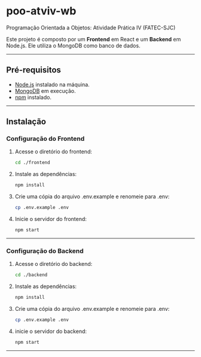 # poo-atviv-wb
Programação Orientada a Objetos: Atividade Prática IV (FATEC-SJC)

Este projeto é composto por um **Frontend** em React e um **Backend** em Node.js. Ele utiliza o MongoDB como banco de dados.

---

## Pré-requisitos

- [Node.js](https://nodejs.org/) instalado na máquina.
- [MongoDB](https://www.mongodb.com/) em execução.
- [npm](https://www.npmjs.com/) instalado.

---

## Instalação

### Configuração do Frontend

1. Acesse o diretório do frontend:
   ```bash
   cd ./frontend

2. Instale as dependências:
    ```bash
    npm install

3. Crie uma cópia do arquivo .env.example e renomeie para .env:
    ```bash
    cp .env.example .env

4. Inicie o servidor do frontend:
    ```bash
    npm start

---

### Configuração do Backend

1. Acesse o diretório do backend:
    ```bash
    cd ./backend

2. Instale as dependências:
    ```bash
    npm install

3. Crie uma cópia do arquivo .env.example e renomeie para .env:
    ```bash
    cp .env.example .env

4. inicie o servidor do backend:
    ```bash
    npm start

---
